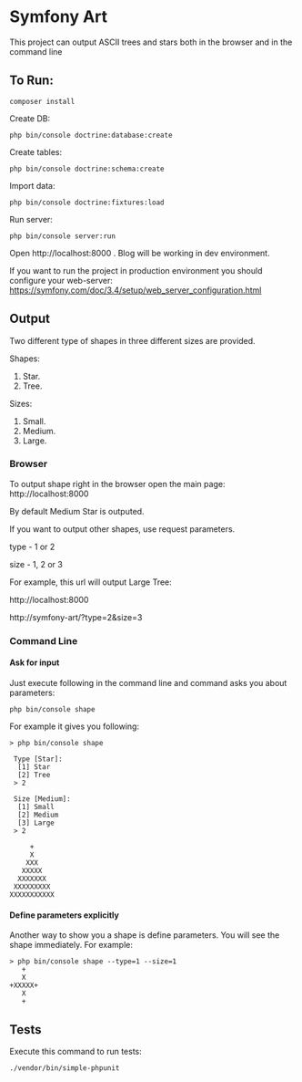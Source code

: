 # Symfony Art

This project can output ASCII trees and stars both in the browser and in the command line

## To Run:

~~~
composer install
~~~

Create DB:

~~~
php bin/console doctrine:database:create
~~~

Create tables:

~~~
php bin/console doctrine:schema:create
~~~

Import data:

~~~
php bin/console doctrine:fixtures:load
~~~

Run server:

~~~
php bin/console server:run
~~~

Open http://localhost:8000 . Blog will be working in dev environment.

If you want to run the project in production environment you should configure your web-server:
https://symfony.com/doc/3.4/setup/web_server_configuration.html

## Output

Two different type of shapes in three different sizes are provided.

Shapes:
1. Star.
2. Tree.

Sizes:
1. Small.
2. Medium.
3. Large.

### Browser

To output shape right in the browser open the main page:
http://localhost:8000

By default Medium Star is outputed.

If you want to output other shapes, use request parameters.

type - 1 or 2

size - 1, 2 or 3

For example, this url will output Large Tree:

http://localhost:8000

http://symfony-art/?type=2&size=3

### Command Line

#### Ask for input
Just execute following in the command line and command asks you about parameters:

```
php bin/console shape
```

For example it gives you following:

```
> php bin/console shape

 Type [Star]:
  [1] Star
  [2] Tree
 > 2

 Size [Medium]:
  [1] Small
  [2] Medium
  [3] Large
 > 2

     +
     X
    XXX
   XXXXX
  XXXXXXX
 XXXXXXXXX
XXXXXXXXXXX
```

#### Define parameters explicitly

Another way to show you a shape is define parameters. You will see the shape immediately.
For example:

```
> php bin/console shape --type=1 --size=1
   +
   X
+XXXXX+
   X
   +
```

## Tests

Execute this command to run tests:

```
./vendor/bin/simple-phpunit
```